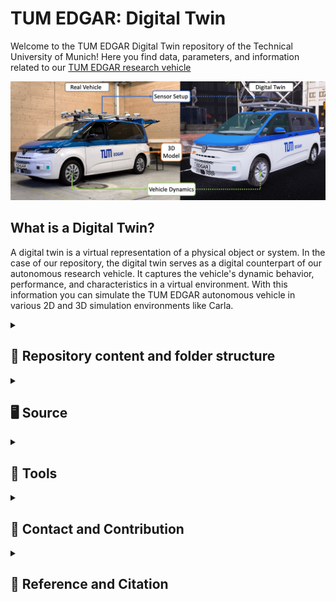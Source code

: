 # TUM EDGAR: Digital Twin

Welcome to the TUM EDGAR Digital Twin repository of the Technical University of Munich! Here you find data, parameters, and information related to our [TUM EDGAR research vehicle](https://arxiv.org/pdf/2309.15492.pdf)

![EDGAR](source/docs/EDGAR_DigitalTwin.png)


## What is a Digital Twin?

A digital twin is a virtual representation of a physical object or system. In the case of our repository, the digital twin serves as a digital counterpart of our autonomous research vehicle. It captures the vehicle's dynamic behavior, performance, and characteristics in a virtual environment. With this information you can simulate the TUM EDGAR autonomous vehicle in various 2D and 3D simulation environments like Carla.

<details>
<summary> <h2> 📁 Repository content and folder structure </h2> </summary>

This repository is organized into the two sections of `source` and `tools`.

* `source` contains all models and parameters of the vehicle.

*  `tools` contains tools to integrate the digital twin in dedicated development and simulation environments.
</details>

<details>
<summary> <h2> 🖥 Source </h2> </summary>

## 3D Models

Here, we provide a 3D model for the autonomous research vehicle body. This model can be integrated into 3D simulations, allowing you to visualize the vehicle and its sensors.
The 3D model files can be found in the folder `3d_model`. We offer a `high_res` 3D model (high resolution models for high fidelity simulation environments) and a `low_res` 3D model (downsampled visual 3D model) for various use cases. See the READMEs in the folders for more details.

## Sensor position parameters

Here, we provide a detailed parameter set that specifies the position (x, y, z) of the sensors in relation to the rear axle (base link) of the autonomous research vehicle.
The `x`, `y`, and `z` values represent the coordinates in meters, indicating the displacement of each sensor from base link along the respective axes.
The parameter set can be found in the file [edgar.urdf](source/sensor_parameter/edgar.urdf) located in the `sensor_parameter` directory. We refer to the [README](source/sensor_parameter/README.md) for further details.


## Vehicle dynamics parameters

Here, we provide a list of parameters that define the vehicle dynamics of our autonomous research vehicle. These parameters can be utilized in various vehicle dynamic models, enabling accurate simulation and analysis of the vehicle's behavior.
The parameter set can be found in the file [vehicle_parameters_edgar.yaml](source/vehicle_dynamics_parameter/vehicle_parameters_edgar.yaml) file located in the `vehicle_dynamics_parameter` directory. Each parameter is listed with its corresponding value and its unit.

<!-- ### Network Parameters -->
</details>

<details>
<summary> <h2> 🔧 Tools </h2> </summary>

## AWSIM
The given tool can be used to integrate our research vehicle as 3D-model in the [AWSIM](https://github.com/tier4/AWSIM) simulation environment by TierIV. A detailed description how to use the tool is given in the [README](tools/AWSIM/README.md).

## CARLA
In this folder you will find the necessary documentation and files for importing EDGAR into the [CARLA](https://carla.org/) Open Source Simulator.

## Edgar State Publisher
By means of the given guide, EDGAR can be visualized in the Robot State Publisher based on the given .urdf-file. A detailed description how to use the tool is given in the [README](tools/edgar_state_publisher/README.md).
 CARLA
</details>


<details>
<summary> <h2> 📇 Contact and Contribution </h2> </summary>
We are welcome interested researchers and developers in the field to contribute to our autonomous driving research. People can integrate the EDGAR digital twin in their simulations and use it to derive results. If you further want to collaborate, we are displaying the TUM EDGAR development pipeline below. Feel free to develop autonomous driving software features or create new 2D or 3D maps.

![EDGAR_Pipeline](source/docs/EDGAR_Pipeline.png)

If you want to work with us on the EDGAR, tests your algorithms on the real car or if you have any questions, feel free to contact our [EDGAR-Team](https://www.mos.ed.tum.de/en/ftm/main-research/intelligent-vehicle-systems/edgar/).

</details>

<details>
<summary> <h2> 📃 Reference and Citation </h2> </summary>
The collected research papers in this repository were used to create the paper [EDGAR: An Autonomous Driving Research Platform-From Feature Development to Real-World Application](https://arxiv.org/abs/2309.15492) . If you find the information in this repository useful we would be happy if you cite it based on the following definition:

```bibtex
@inproceedings{edgar2024,
  author = {Phillip Karle and Tobias Betz and Marcin Bosk and Felix Fent and Nils Gehrke and Maximilian Geisslinger and Luis Gressenbuch and Philipp Hafemann and Sebastian Huber and Maximilian Hübner and Sebastian Huch and Gemb Kaljavesi and Tobias Kerbl and Dominik Kulmer and Tobias Mascetta and Sebastian Maierhofer and Florian Pfab and Filip Rezabek and Esteban Rivera and Simon Sagmeister and Leander Seidlitz and Florian Sauerbeck and Ilir Tahiraj and Rainer Trauth and Nico Uhlemann and Gerald Würsching and Baha Zarrouki and Matthias Althoff and Johannes Betz and Klaus Bengler and Georg Carle and Frank Diermeyer and Jörg Ott and Markus Lienkamp},
  Title = {EDGAR: An Autonomous Driving Research Platform -- From Feature Development to Real-World Application},
  Year = {2023},
  Eprint = {arXiv:2309.15492},
}
```
</details>

